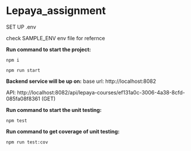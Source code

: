# Lepaya_assignment

SET UP .env

check SAMPLE_ENV env file for refernce

**Run command to start the project:**
``` 
npm i
```
``` 
npm run start
```
**Backend service will be up on:**
base url: http://localhost:8082

API: http://localhost:8082/api/lepaya-courses/ef131a0c-3006-4a38-8cfd-085fa08f8361 (GET)

**Run command to start the unit testing:**
``` 
npm test
```
**Run command to get coverage of unit testing:**
``` 
npm run test:cov
```
